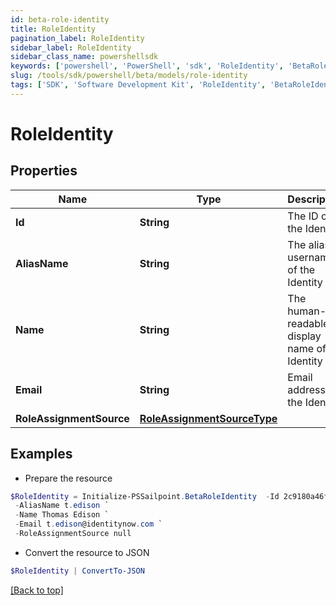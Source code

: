 ```yaml
---
id: beta-role-identity
title: RoleIdentity
pagination_label: RoleIdentity
sidebar_label: RoleIdentity
sidebar_class_name: powershellsdk
keywords: ['powershell', 'PowerShell', 'sdk', 'RoleIdentity', 'BetaRoleIdentity'] 
slug: /tools/sdk/powershell/beta/models/role-identity
tags: ['SDK', 'Software Development Kit', 'RoleIdentity', 'BetaRoleIdentity']
---
```



# RoleIdentity

## Properties

Name | Type | Description | Notes
------------ | ------------- | ------------- | -------------
**Id** | **String** | The ID of the Identity | [optional] 
**AliasName** | **String** | The alias / username of the Identity | [optional] 
**Name** | **String** | The human-readable display name of the Identity | [optional] 
**Email** | **String** | Email address of the Identity | [optional] 
**RoleAssignmentSource** | [**RoleAssignmentSourceType**](role-assignment-source-type) |  | [optional] 

## Examples

- Prepare the resource
```powershell
$RoleIdentity = Initialize-PSSailpoint.BetaRoleIdentity  -Id 2c9180a46faadee4016fb4e018c20639 `
 -AliasName t.edison `
 -Name Thomas Edison `
 -Email t.edison@identitynow.com `
 -RoleAssignmentSource null
```

- Convert the resource to JSON
```powershell
$RoleIdentity | ConvertTo-JSON
```


[[Back to top]](#) 

